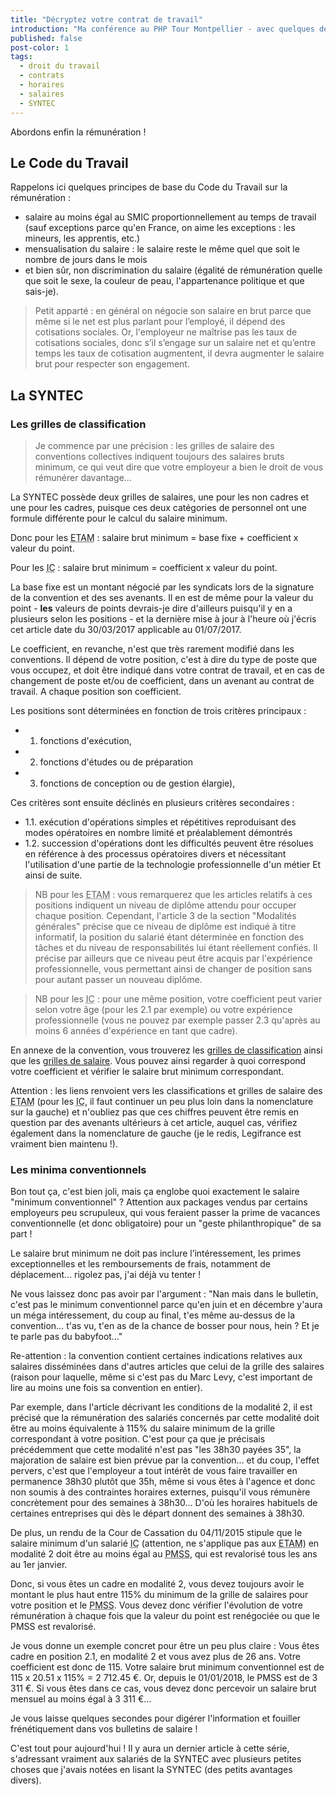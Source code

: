 ```yaml
---
title: "Décryptez votre contrat de travail"
introduction: "Ma conférence au PHP Tour Montpellier - avec quelques détails en plus. Contrats, horaires, salaires avec un focus sur la SYNTEC"
published: false
post-color: 1
tags:
  - droit du travail
  - contrats
  - horaires
  - salaires
  - SYNTEC
---
```


Abordons enfin la rémunération ! 

## Le Code du Travail

Rappelons ici quelques principes de base du Code du Travail sur la rémunération : 
 - salaire au moins égal au SMIC proportionnellement au temps de travail (sauf exceptions parce qu'en France, on aime les exceptions : les mineurs, les apprentis, etc.)
 - mensualisation du salaire : le salaire reste le même quel que soit le nombre de jours dans le mois
 - et bien sûr, non discrimination du salaire (égalité de rémunération quelle que soit le sexe, la couleur de peau, l'appartenance politique et que sais-je). 

> Petit apparté : en général on négocie son salaire en brut parce que même si le net est plus parlant pour l’employé, il dépend des cotisations sociales. Or, l'employeur ne maîtrise pas les taux de cotisations sociales, donc s’il s’engage sur un salaire net et qu’entre temps les taux de cotisation augmentent, il devra augmenter le salaire brut pour respecter son engagement. 

## La SYNTEC

### Les grilles de classification

> Je commence par une précision : les grilles de salaire des conventions collectives indiquent toujours des salaires bruts minimum, ce qui veut dire que votre employeur a bien le droit de vous rémunérer davantage…

La SYNTEC possède deux grilles de salaires, une pour les non cadres et une pour les cadres, puisque ces deux catégories de personnel ont une formule différente pour le calcul du salaire minimum. 

Donc pour les <abbr title="Employés, Techniciens et Agents de Maîtrise">ETAM</abbr> : salaire brut minimum = base fixe + coefficient x valeur du point.

Pour les <abbr title="Ingénieurs et cadres">IC</abbr> : salaire brut minimum = coefficient x valeur du point.

La base fixe est un montant négocié par les syndicats lors de la signature de la convention et des ses avenants. Il en est de même pour la valeur du point - **les** valeurs de points devrais-je dire d'ailleurs puisqu'il y en a plusieurs selon les positions - et la dernière mise à jour à l'heure où j'écris cet article date du 30/03/2017 applicable au 01/07/2017. 

Le coefficient, en revanche, n'est que très rarement modifié dans les conventions. Il dépend de votre position, c'est à dire du type de poste que vous occupez, et doit être indiqué dans votre contrat de travail, et en cas de changement de poste et/ou de coefficient, dans un avenant au contrat de travail. A chaque position son coefficient.

Les positions sont déterminées en fonction de trois critères principaux : 
 - 1. fonctions d'exécution, 
 - 2. fonctions d'études ou de préparation
 - 3. fonctions de conception ou de gestion élargie), 

Ces critères sont ensuite déclinés en plusieurs critères secondaires : 
 - 1.1. exécution d'opérations simples et répétitives reproduisant des modes opératoires en nombre limité et préalablement démontrés
 - 1.2. succession d'opérations dont les difficultés peuvent être résolues en référence à des processus opératoires divers et nécessitant l'utilisation d'une partie de la technologie professionnelle d'un métier
Et ainsi de suite. 

> NB pour les <abbr title="Employés, Techniciens et Agents de Maîtrise">ETAM</abbr> : vous remarquerez que les articles relatifs à ces positions indiquent un niveau de diplôme attendu pour occuper chaque position. Cependant, l'article 3 de la section "Modalités générales" précise que ce niveau de diplôme est indiqué à titre informatif, la position du salarié étant déterminée en fonction des tâches et du niveau de responsabilités lui étant réellement confiés. Il précise par ailleurs que ce niveau peut être acquis par l'expérience professionnelle, vous permettant ainsi de changer de position sans pour autant passer un nouveau diplôme. 

> NB pour les <abbr title="Ingénieurs et cadres">IC</abbr> : pour une même position, votre coefficient peut varier selon votre âge (pour les 2.1 par exemple) ou votre expérience professionnelle (vous ne pouvez par exemple passer 2.3 qu'après au moins 6 années d'expérience en tant que cadre). 

En annexe de la convention, vous trouverez les [grilles de classification](https://www.legifrance.gouv.fr/affichIDCC.do?cidTexte=KALITEXT000005679903&idSectionTA=KALISCTA000005724161&idConvention=KALICONT000005635173&dateTexte=29990101) ainsi que les [grilles de salaire](https://www.legifrance.gouv.fr/affichIDCC.do;jsessionid=F458E7E60355D32452E881E06AF72B8A.tplgfr25s_1?idSectionTA=KALISCTA000035330683&cidTexte=KALITEXT000035330676&idConvention=KALICONT000005635173&dateTexte=29990101). Vous pouvez ainsi regarder à quoi correspond votre coefficient et vérifier le salaire brut minimum correspondant. 

Attention : les liens renvoient vers les classifications et grilles de salaire des <abbr title="Employés, Techniciens et Agents de Maîtrise">ETAM</abbr> (pour les <abbr title="Ingénieurs et cadres">IC</abbr>, il faut continuer un peu plus loin dans la nomenclature sur la gauche) et n'oubliez pas que ces chiffres peuvent être remis en question par des avenants ultérieurs à cet article, auquel cas, vérifiez également dans la nomenclature de gauche (je le redis, Legifrance est vraiment bien maintenu !). 

### Les minima conventionnels

Bon tout ça, c'est bien joli, mais ça englobe quoi exactement le salaire "minimum conventionnel" ? Attention aux packages vendus par certains employeurs peu scrupuleux, qui vous feraient passer la prime de vacances conventionnelle (et donc obligatoire) pour un "geste philanthropique" de sa part !

Le salaire brut minimum ne doit pas inclure l’intéressement, les primes exceptionnelles et les remboursements de frais, notamment de déplacement… rigolez pas, j'ai déjà vu tenter !

Ne vous laissez donc pas avoir par l'argument : "Nan mais dans le bulletin, c'est pas le minimum conventionnel parce qu'en juin et en décembre y'aura un méga intéressement, du coup au final, t'es même au-dessus de la convention… t'as vu, t'en as de la chance de bosser pour nous, hein ? Et je te parle pas du babyfoot…" 

Re-attention : la convention contient certaines indications relatives aux salaires disséminées dans d'autres articles que celui de la grille des salaires (raison pour laquelle, même si c'est pas du Marc Levy, c'est important de lire au moins une fois sa convention en entier). 

Par exemple, dans l'article décrivant les conditions de la modalité 2, il est précisé que la rémunération des salariés concernés par cette modalité doit être au moins équivalente à 115% du salaire minimum de la grille correspondant à votre position. C'est pour ça que je précisais précédemment que cette modalité n'est pas "les 38h30 payées 35", la majoration de salaire est bien prévue par la convention… et du coup, l'effet pervers, c'est que l'employeur a tout intérêt de vous faire travailler en permanence 38h30 plutôt que 35h, même si vous êtes à l'agence et donc non soumis à des contraintes horaires externes, puisqu'il vous rémunère concrètement pour des semaines à 38h30… D'où les horaires habituels de certaines entreprises qui dès le départ donnent des semaines à 38h30. 

De plus, un rendu de la Cour de Cassation du 04/11/2015 stipule que le salaire minimum d'un salarié <abbr title="Ingénieurs et cadres">IC</abbr> (attention, ne s'applique pas aux <abbr title="Employés, Techniciens et Agents de Maîtrise">ETAM</abbr>) en modalité 2 doit être au moins égal au <abbr title="Plafond Mensuel de la Sécurité Sociale">PMSS</abbr>, qui est revalorisé tous les ans au 1er janvier. 

Donc, si vous êtes un cadre en modalité 2, vous devez toujours avoir le montant le plus haut entre 115% du minimum de la grille de salaires pour votre position et le <abbr title="Plafond Mensuel de la Sécurité Sociale">PMSS</abbr>. Vous devez donc vérifier l'évolution de votre rémunération à chaque fois que la valeur du point est renégociée ou que le PMSS est revalorisé. 

Je vous donne un exemple concret pour être un peu plus claire : 
Vous êtes cadre en position 2.1, en modalité 2 et vous avez plus de 26 ans. Votre coefficient est donc de 115. Votre salaire brut minimum conventionnel est de 115 x 20.51 x 115% = 2 712.45 €. 
Or, depuis le 01/01/2018, le PMSS est de 3 311 €. Si vous êtes dans ce cas, vous devez donc percevoir un salaire brut mensuel au moins égal à 3 311 €… 

Je vous laisse quelques secondes pour digérer l'information et fouiller frénétiquement dans vos bulletins de salaire !


C'est tout pour aujourd'hui ! Il y aura un dernier article à cette série, s'adressant vraiment aux salariés de la SYNTEC avec plusieurs petites choses que j'avais notées en lisant la SYNTEC (des petits avantages divers). 




